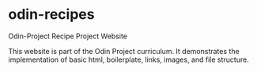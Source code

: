 # odin-recipes
Odin-Project Recipe Project Website

This website is part of the Odin Project curriculum.  It demonstrates the implementation of basic html, boilerplate, links, images, and file structure.